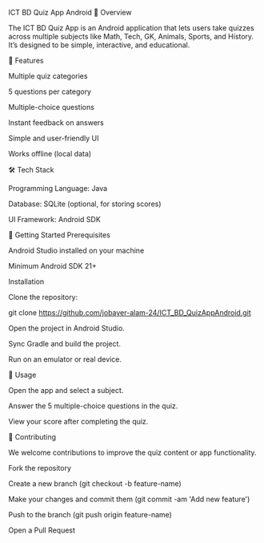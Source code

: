 ICT BD Quiz App Android
📱 Overview

The ICT BD Quiz App is an Android application that lets users take quizzes across multiple subjects like Math, Tech, GK, Animals, Sports, and History. It’s designed to be simple, interactive, and educational.

🧪 Features

Multiple quiz categories

5 questions per category

Multiple-choice questions

Instant feedback on answers

Simple and user-friendly UI

Works offline (local data)

🛠️ Tech Stack

Programming Language: Java

Database: SQLite (optional, for storing scores)

UI Framework: Android SDK

🚀 Getting Started
Prerequisites

Android Studio installed on your machine

Minimum Android SDK 21+

Installation

Clone the repository:

git clone https://github.com/jobayer-alam-24/ICT_BD_QuizAppAndroid.git


Open the project in Android Studio.

Sync Gradle and build the project.

Run on an emulator or real device.

🧪 Usage

Open the app and select a subject.

Answer the 5 multiple-choice questions in the quiz.

View your score after completing the quiz.

🤝 Contributing

We welcome contributions to improve the quiz content or app functionality.

Fork the repository

Create a new branch (git checkout -b feature-name)

Make your changes and commit them (git commit -am 'Add new feature')

Push to the branch (git push origin feature-name)

Open a Pull Request
